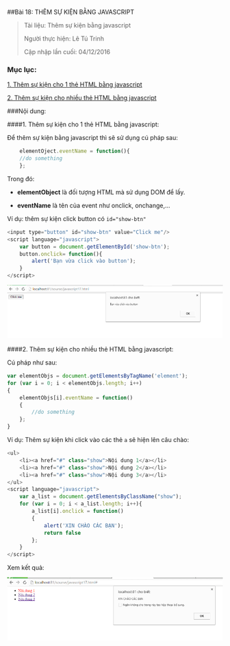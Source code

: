 ##Bài 18: THÊM SỰ KIỆN BẰNG JAVASCRIPT

>Tài liệu: Thêm sự kiện bằng javascript
>
>Người thực hiện: Lê Tú Trinh
>
>Cập nhập lần cuối: 04/12/2016

### Mục lục:

[1. Thêm sự kiện cho 1 thẻ HTML bằng javascript](#1)

[2. Thêm sự kiện cho nhiều thẻ HTML bằng javascript](#2)

###Nội dung:

<a name="1"></a>
####1. Thêm sự kiện cho 1 thẻ HTML bằng javascript:

Để thêm sự kiện bằng javascript thì sẽ sử dụng cú pháp sau:

```javascript
	elementOject.eventName = function(){
	//do something
	};
```

Trong đó: 

- **elementObject** là đối tượng HTML mà sử dụng DOM để lấy.

- **eventName** là tên của event như onclick, onchange,...

Ví dụ: thêm sự kiện click button có `id="show-btn"`

```javascript
<input type="button" id="show-btn" value="Click me"/>
<script language="javascript">
	var button = document.getElementById('show-btn');
	button.onclick= function(){
		alert('Bạn vừa click vào button');
	}
</script>
```

![1](https://github.com/TrinhTu/web_developer/blob/master/Task15_Javascript_Course_01_Part_02/Bai_18_Them%20su%20kien%20trong%20JS/1.png)

<a name="2"></a>
####2. Thêm sự kiện cho nhiều thẻ HTML bằng javascript:

Cú pháp như sau:

```javascript
var elementObjs = document.getElementsByTagName('element');
for (var i = 0; i < elementObjs.length; i++)
{
	elementObjs[i].eventName = function()
	{
		//do something
	};
}
```

Ví dụ: Thêm sự kiện khi click vào các thẻ `a` sẽ hiện lên câu chào:

```javascript
<ul>
    <li><a href="#" class="show">Nội dung 1</a></li>
    <li><a href="#" class="show">Nội dung 2</a></li>
    <li><a href="#" class="show">Nội dung 3</a></li>
</ul>  
<script language="javascript">  
    var a_list = document.getElementsByClassName("show");
    for (var i = 0; i < a_list.length; i++){
        a_list[i].onclick = function()
        {
            alert('XIN CHÀO CÁC BẠN');
            return false
        };
    }
</script>
```

Xem kết quả:

![2](https://github.com/TrinhTu/web_developer/blob/master/Task15_Javascript_Course_01_Part_02/Bai_18_Them%20su%20kien%20trong%20JS/2.png)




